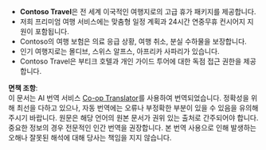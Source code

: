 <!--
CO_OP_TRANSLATOR_METADATA:
{
  "original_hash": "566fa0a014066992b55e6e5b408b24bc",
  "translation_date": "2025-07-12T10:18:01+00:00",
  "source_file": "05-agentic-rag/code_samples/document.md",
  "language_code": "ko"
}
-->
- **Contoso Travel**은 전 세계 이국적인 여행지로의 고급 휴가 패키지를 제공합니다.
- 저희 프리미엄 여행 서비스에는 맞춤형 일정 계획과 24시간 연중무휴 컨시어지 지원이 포함됩니다.
- Contoso의 여행 보험은 의료 응급 상황, 여행 취소, 분실 수하물을 보장합니다.
- 인기 여행지로는 몰디브, 스위스 알프스, 아프리카 사파리가 있습니다.
- Contoso Travel은 부티크 호텔과 개인 가이드 투어에 대한 독점 접근 권한을 제공합니다.

**면책 조항**:  
이 문서는 AI 번역 서비스 [Co-op Translator](https://github.com/Azure/co-op-translator)를 사용하여 번역되었습니다. 정확성을 위해 최선을 다하고 있으나, 자동 번역에는 오류나 부정확한 부분이 있을 수 있음을 유의해 주시기 바랍니다. 원문은 해당 언어의 원본 문서가 권위 있는 출처로 간주되어야 합니다. 중요한 정보의 경우 전문적인 인간 번역을 권장합니다. 본 번역 사용으로 인해 발생하는 오해나 잘못된 해석에 대해 당사는 책임을 지지 않습니다.